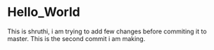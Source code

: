 # Hello_World

This is shruthi, i am trying to add few changes before commiting it to master.
This is the second commit i am making.

